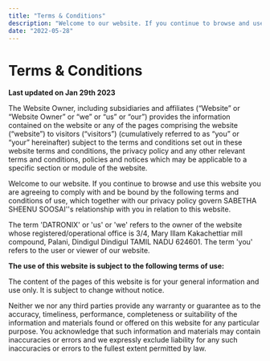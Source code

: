 ```yaml
---
title: "Terms & Conditions"
description: "‌Welcome to our website. If you continue to browse and use this website you are agreeing to comply with and be bound by the following terms and conditions of use, which together with our privacy policy govern SABETHA SHEENU SOOSAI''s relationship with you in relation to this website."
date: "2022-05-28"
---
```


# Terms & Conditions

**Last updated on Jan 29th 2023**

The Website Owner, including subsidiaries and affiliates (“Website” or “Website Owner” or “we” or “us” or “our”) provides the information contained on the website or any of the pages comprising the website (“website”) to visitors (“visitors”) (cumulatively referred to as “you” or “your” hereinafter) subject to the terms and conditions set out in these website terms and conditions, the privacy policy and any other relevant terms and conditions, policies and notices which may be applicable to a specific section or module of the website.

Welcome to our website. If you continue to browse and use this website you are agreeing to comply with and be bound by the following terms and conditions of use, which together with our privacy policy govern SABETHA SHEENU SOOSAI''s relationship with you in relation to this website.

The term 'DATRONIX' or 'us' or 'we' refers to the owner of the website whose registered/operational office is 3/4, Mary Illam Kakachettiar mill compound, Palani, Dindigul Dindigul TAMIL NADU 624601. The term 'you' refers to the user or viewer of our website.

**The use of this website is subject to the following terms of use:**

The content of the pages of this website is for your general information and use only. It is subject to change without notice.

Neither we nor any third parties provide any warranty or guarantee as to the accuracy, timeliness, performance, completeness or suitability of the information and materials found or offered on this website for any particular purpose. You acknowledge that such information and materials may contain inaccuracies or errors and we expressly exclude liability for any such inaccuracies or errors to the fullest extent permitted by law.

Your use of any information or materials on this website is entirely at your own risk, for which we shall not be liable. It shall be your own responsibility to ensure that any products, services or information available through this website meet your specific requirements.

This website contains material which is owned by or licensed to us. This material includes, but is not limited to, the design, layout, look, appearance and graphics. Reproduction is prohibited other than in accordance with the copyright notice, which forms part of these terms and conditions.

All trademarks reproduced in this website which are not the property of, or licensed to, the operator are acknowledged on the website.

Unauthorized use of this website may give rise to a claim for damages and/or be a criminal offense.

From time to time this website may also include links to other websites. These links are provided for your convenience to provide further information.

You may not create a link to this website from another website or document without DATRONIX prior written consent.

Your use of this website and any dispute arising out of such use of the website is subject to the laws of India or other regulatory authority.

We as a merchant shall be under no liability whatsoever in respect of any loss or damage arising directly or indirectly out of the decline of authorization for any Transaction, on Account of the Cardholder having exceeded the preset limit mutually agreed by us with our acquiring bank from time to time.
